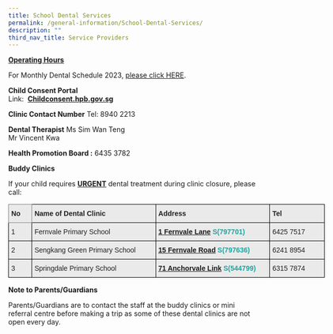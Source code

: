 ```yaml
---
title: School Dental Services
permalink: /general-information/School-Dental-Services/
description: ""
third_nav_title: Service Providers
---
```

<u><b>Operating Hours</b></u>  


For Monthly Dental Schedule 2023,&nbsp;[please click HERE](https://docs.google.com/spreadsheets/d/1YJaCilAiXbexeZTmzUQqD7Z6QYfcEhvo/edit#gid=1678024667).


<b>Child Consent Portal</b>  
Link:&nbsp;&nbsp;[**Childconsent.hpb.gov.sg**](https://childconsent.hpb.gov.sg/)&nbsp;  
  
<b>Clinic Contact Number</b> 
Tel: 8940 2213&nbsp;  
  
<b>Dental Therapist</b> 
Ms Sim Wan Teng&nbsp;  
Mr Vincent Kwa  
  
<b>Health Promotion Board :</b>&nbsp;6435 3782

<b>Buddy Clinics</b>

If your child requires&nbsp;<u><b>URGENT</b></u>&nbsp;dental treatment during clinic closure, please call:

<style type="text/css">
.tg  {border-collapse:collapse;border-spacing:0;}
.tg td{border-color:black;border-style:solid;border-width:1px;font-family:Arial, sans-serif;font-size:14px;
  overflow:hidden;padding:10px 5px;word-break:normal;}
.tg th{border-color:black;border-style:solid;border-width:1px;font-family:Arial, sans-serif;font-size:14px;
  font-weight:normal;overflow:hidden;padding:10px 5px;word-break:normal;}
.tg .tg-y7qa{background-color:#EAEAEA;color:#222;text-align:left;vertical-align:top}
.tg .tg-kplg{background-color:#EAEAEA;color:#1FA4A0;font-weight:bold;text-align:left;vertical-align:top}
.tg .tg-z5wu{background-color:#EAEAEA;border-color:inherit;color:#222;font-weight:bold;text-align:left;vertical-align:top}
.tg .tg-rj1p{background-color:#EAEAEA;color:#222;font-weight:bold;text-align:left;vertical-align:top}
</style>
<table class="tg" style="undefined;table-layout: fixed; width: 640px">
<colgroup>
<col style="width: 47px">
<col style="width: 251px">
<col style="width: 231px">
<col style="width: 111px">
</colgroup>
<thead>
  <tr>
    <th class="tg-z5wu">No</th>
    <th class="tg-rj1p">Name of Dental Clinic</th>
    <th class="tg-rj1p">Address</th>
    <th class="tg-rj1p">Tel</th>
  </tr>
</thead>
<tbody>
  <tr>
    <td class="tg-y7qa">1</td>
    <td class="tg-y7qa">Fernvale Primary School</td>
    <td class="tg-kplg"><a href="https://maps.google.com/?q=1+Fernvale+Lane&amp;entry=gmail&amp;source=g&amp;litebox=1">1 Fernvale Lane</a> S(797701) </td>
    <td class="tg-y7qa">6425 7517</td>
  </tr>
  <tr>
    <td class="tg-y7qa">2</td>
    <td class="tg-y7qa">Sengkang Green Primary School</td>
    <td class="tg-kplg"><a href="https://maps.google.com/?q=15+Fernvale+Road&amp;entry=gmail&amp;source=g&amp;litebox=1">15 Fernvale Road</a> S(797636)</td>
    <td class="tg-y7qa">6241 8954</td>
  </tr>
  <tr>
    <td class="tg-y7qa">3</td>
    <td class="tg-y7qa">Springdale Primary School</td>
    <td class="tg-kplg"><a href="https://maps.google.com/?q=71+Anchorvale+Link&amp;entry=gmail&amp;source=g&amp;litebox=1">71 Anchorvale Link</a> S(544799)</td>
    <td class="tg-y7qa">6315 7874</td>
  </tr>
</tbody>
</table>

<b>Note to Parents/Guardians</b>

Parents/Guardians are to contact the staff at the buddy clinics or mini referral centre before making a trip as some of these dental clinics are not open every day.